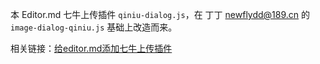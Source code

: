 本 Editor.md 七牛上传插件 `qiniu-dialog.js`，在 丁丁 <newflydd@189.cn> 的 `image-dialog-qiniu.js` 基础上改造而来。

相关链接：[给editor.md添加七牛上传插件][1]


  [1]: https://www.hexcode.cn/article/show/qiniu-upload-plugin-for-editormd
